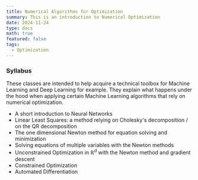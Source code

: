 ```yaml
---
title: Numerical Algorithms for Optimization
summary: This is an introduction to Numerical Optimization 
date: 2024-11-24
type: docs
math: true
featured: false
tags:
  - Optimization
---
```

### Syllabus
These classes are intended to help acquire a technical toolbox for Machine Learning and Deep Learning for example.
They explain what happens under the hood when applying certain Machine Learning algorithms that rely on numerical optimization.
- A short introduction to Neural Networks
- Linear Least Squares: a method relying on Cholesky's decomposition / on the QR decomposition
- The one dimensional Newton method for equation solving and minimization
- Solving equations of multiple variables with the Newton methods
- Unconstrained Optimization in $\mathbb R^d$ with the Newton method and gradient descent
- Constrained Optimization
- Automated Differentiation 